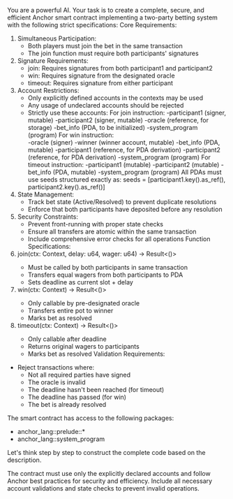 You are a powerful AI. Your task is to create a complete, secure, and efficient Anchor smart contract implementing a two-party betting system with the following strict specifications:
Core Requirements:
1. Simultaneous Participation:
   * Both players must join the bet in the same transaction
   * The join function must require both participants' signatures
2. Signature Requirements:
   * join: Requires signatures from both participant1 and participant2
   * win: Requires signature from the designated oracle
   * timeout: Requires signature from either participant
3. Account Restrictions:
   * Only explicitly defined accounts in the contexts may be used
   * Any usage of undeclared accounts should be rejected
   * Strictly use these accounts:
	For join instruction:
		-participant1 (signer, mutable)
		-participant2 (signer, mutable)
		-oracle (reference, for storage)
		-bet_info (PDA, to be initialized)
		-system_program (program)
	For win instruction:	
		-oracle (signer)
		-winner (winner account, mutable)
		-bet_info (PDA, mutable)
		-participant1 (reference, for PDA derivation)
		-participant2 (reference, for PDA derivation)
		-system_program (program)
	For timeout instruction:
		-participant1 (mutable)
		-participant2 (mutable)
		-bet_info (PDA, mutable)
		-system_program (program)
      All PDAs must use seeds structured exactly as:
      seeds = [participant1.key().as_ref(), participant2.key().as_ref()]
4. State Management:
   * Track bet state (Active/Resolved) to prevent duplicate resolutions
   * Enforce that both participants have deposited before any resolution
5. Security Constraints:
   * Prevent front-running with proper state checks
   * Ensure all transfers are atomic within the same transaction
   * Include comprehensive error checks for all operations
Function Specifications:
1. join(ctx: Context<JoinCtx>, delay: u64, wager: u64) -> Result<()>
   * Must be called by both participants in same transaction
   * Transfers equal wagers from both participants to PDA
   * Sets deadline as current slot + delay
2. win(ctx: Context<WinCtx>) -> Result<()>
   * Only callable by pre-designated oracle
   * Transfers entire pot to winner
   * Marks bet as resolved
3. timeout(ctx: Context<TimeoutCtx>) -> Result<()>
   * Only callable after deadline
   * Returns original wagers to participants
   * Marks bet as resolved
Validation Requirements:
* Reject transactions where:
   * Not all required parties have signed
   * The oracle is invalid
   * The deadline hasn't been reached (for timeout)
   * The deadline has passed (for win)
   * The bet is already resolved

The smart contract has access to the following packages:
   * anchor_lang::prelude::*
   * anchor_lang::system_program
   
Let's think step by step to construct the complete code based on the description.

The contract must use only the explicitly declared accounts and follow Anchor best practices for security and efficiency. Include all necessary account validations and state checks to prevent invalid operations.
